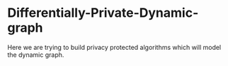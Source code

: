 # Differentially-Private-Dynamic-graph
Here we are trying to build privacy protected algorithms which will model the dynamic graph.

